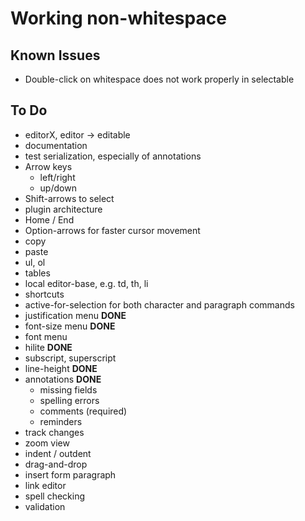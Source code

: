 # Working non-whitespace

## Known Issues

* Double-click on whitespace does not work properly in selectable

## To Do

* editorX, editor -> editable
* documentation
* test serialization, especially of annotations
* Arrow keys
    * left/right
    * up/down
* Shift-arrows to select
* plugin architecture
* Home / End
* Option-arrows for faster cursor movement
* copy
* paste
* ul, ol
* tables
* local editor-base, e.g. td, th, li
* shortcuts
* active-for-selection for both character and paragraph commands
* justification menu **DONE**
* font-size menu **DONE**
* font menu
* hilite **DONE**
* subscript, superscript
* line-height **DONE**
* annotations **DONE**
    * missing fields
    * spelling errors
    * comments (required)
    * reminders
* track changes
* zoom view
* indent / outdent
* drag-and-drop
* insert form paragraph
* link editor
* spell checking
* validation
